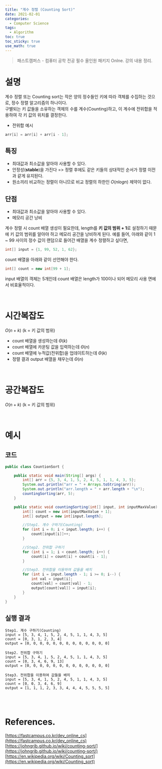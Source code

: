 ```yaml
---
title: "계수 정렬 (Counting Sort)"
date: 2021-02-01
categories:
  - Computer Science
tags:
  - Algorithm
toc: true
toc_sticky: true
use_math: true
---
```


> 패스트캠퍼스 - 컴퓨터 공학 전공 필수 올인원 패키지 Onlne. 강의 내용 정리.

# 설명

계수 정렬 또는 Counting sort는 작은 양의 정수들인 키에 따라 객체를 수집하는 것으로, 정수 정렬 알고리즘의 하나이다.  
구별되는 키 값들을 소유하는 객체의 수를 계수(Counting)하고, 이 계수에 전위합을 적용하여 각 키 값의 위치를 결정한다.

- 전위합 예시
```java
arr[i] = arr[i] + arr[i - 1];
```

## 특징

- 최대값과 최소값을 알아야 사용할 수 있다.
- 안정성(**stable**)을 가진다 => 정렬 후에도 같은 키들의 상대적인 순서가 정렬 이전과 같게 유지된다.
- 원소끼리 비교하는 정렬이 아니므로 비교 정렬의 하한인 $O(nlogn)$ 제약이 없다.

## 단점

- 최대값과 최소값을 알아야 사용할 수 있다.
- 메모리 공간 낭비

계수 정렬 시 count 배열 생성이 필요한데, length를 **키 값의 범위 + 1**로 설정하기 때문에 키 값의 범위를 알아야 하고 메모리 공간을 낭비하게 된다.
예를 들어, 아래와 같이 1 ~ 99 사이의 정수 값이 랜덤으로 들어간 배열을 계수 정렬하고 싶다면, 
```java
int[] input = {1, 99, 52, 1, 62};
```
count 배열을 아래와 같이 선언해야 한다.
```java
int[] count = new int[99 + 1];
```
input 배열의 객체는 5개인데 count 배열은 length가 100이나 되어 메모리 사용 면에서 비효율적이다.

<br>

# 시간복잡도

$O(n + k)$ (k = 키 값의 범위)
- count 배열을 생성하는데 $Θ(k)$
- count 배열에 카운팅 값을 입력하는데 $Θ(n)$
- count 배열에 누적값(전위합)을 업데이트하는데 $Θ(k)$
- 정렬 결과 output 배열을 채우는데 $Θ(n)$

<br>

# 공간복잡도

$O(n + k)$ (k = 키 값의 범위)

<br>

# 예시

## 코드

```java
public class CountionSort {

    public static void main(String[] args) {
        int[] arr = {5, 3, 4, 1, 5, 2, 4, 5, 1, 1, 4, 3, 5};
        System.out.println("arr = " + Arrays.toString(arr));
        System.out.println("arr.length = " + arr.length + "\n");
        countingSorting(arr, 5);
    }

    public static void countingSorting(int[] input, int inputMaxValue) {
        int[] count = new int[inputMaxValue + 1];
        int[] output = new int[input.length];

        //Step1. 계수 구하기(Counting)
        for (int i = 0; i < input.length; i++) {
            count[input[i]]++;
        }

        //Step2. 전위합 구하기
        for (int i = 1; i < count.length; i++) {
            count[i] = count[i] + count[i - 1];
        }

        //Step3. 전위합을 이용하여 값들을 배치
        for (int i = input.length - 1; i >= 0; i--) {
            int val = input[i];
            count[val] = count[val] - 1;
            output[count[val]] = input[i];
        }
    }
}
```

## 실행 결과
```
Step1. 계수 구하기(Counting)
input = [5, 3, 4, 1, 5, 2, 4, 5, 1, 1, 4, 3, 5]
count = [0, 3, 1, 2, 3, 4]
output = [0, 0, 0, 0, 0, 0, 0, 0, 0, 0, 0, 0, 0]

Step2. 전위합 구하기
input = [5, 3, 4, 1, 5, 2, 4, 5, 1, 1, 4, 3, 5]
count = [0, 3, 4, 6, 9, 13]
output = [0, 0, 0, 0, 0, 0, 0, 0, 0, 0, 0, 0, 0]

Step3. 전위합을 이용하여 값들을 배치
input = [5, 3, 4, 1, 5, 2, 4, 5, 1, 1, 4, 3, 5]
count = [0, 0, 3, 4, 6, 9]
output = [1, 1, 1, 2, 3, 3, 4, 4, 4, 5, 5, 5, 5]
```

<br>
<br>

# References.

[https://fastcampus.co.kr/dev_online_cs](https://fastcampus.co.kr/dev_online_cs)  
[https://johngrib.github.io/wiki/counting-sort/](https://johngrib.github.io/wiki/counting-sort/)
[https://en.wikipedia.org/wiki/Counting_sort](https://en.wikipedia.org/wiki/Counting_sort)